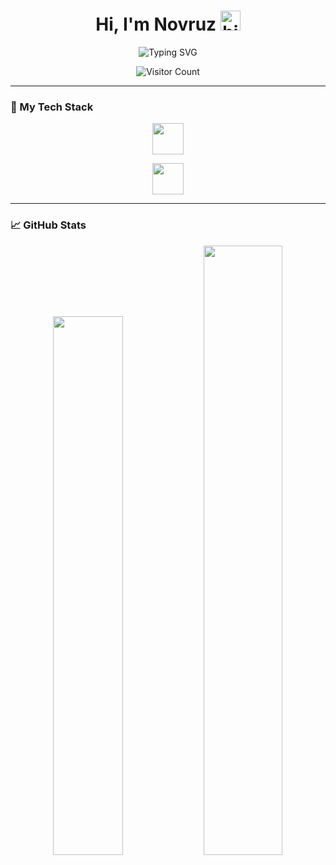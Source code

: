 <h1 align="center">Hi, I'm Novruz <img src="https://user-images.githubusercontent.com/1303154/88677602-1635ba80-d120-11ea-84d8-d263ba5fc3c0.gif" width="32px" alt="hi"></h1>

<p align="center">
  <img src="https://readme-typing-svg.demolab.com?font=Fira+Code&pause=1000&color=39ff00&center=true&vCenter=true&width=700&lines=Frontend+Developer+with+passion+for+learning+and+creating." alt="Typing SVG" />
</p>

<p align="center">
  <img src="https://profile-counter.glitch.me/Novruz3/count.svg" alt="Visitor Count" />
</p>

---

### 🚀 My Tech Stack

<p align="center">
  <img src="https://skillicons.dev/icons?i=html,css,js,ts,react,nextjs,tailwind,bootstrap,materialui" height="50" />
</p>
<p align="center">
  <img src="https://skillicons.dev/icons?i=redux,github,nodejs,express,mongodb,postgres,prisma" height="50" />
</p>

---

### 📈 GitHub Stats

<p align="center">
  <img src="https://github-readme-stats.vercel.app/api?username=Novruz3&show_icons=true&hide_border=true&bg_color=00000000&title_color=39FF14&text_color=FFFFFF&icon_color=39FF14&border_radius=10" width="47%" />
  <img src="https://github-readme-stats.vercel.app/api/top-langs/?username=Novruz3&layout=compact&hide_border=true&bg_color=00000000&title_color=39FF14&text_color=FFFFFF" width="50%" />
</p>






